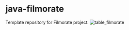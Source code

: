 # java-filmorate
Template repository for Filmorate project.
![table_filmorate](https://github.com/CyberCoHuK/java-filmorate/assets/108213849/80f548dd-ce2c-4aec-8bc4-e3d27c1398d4)
